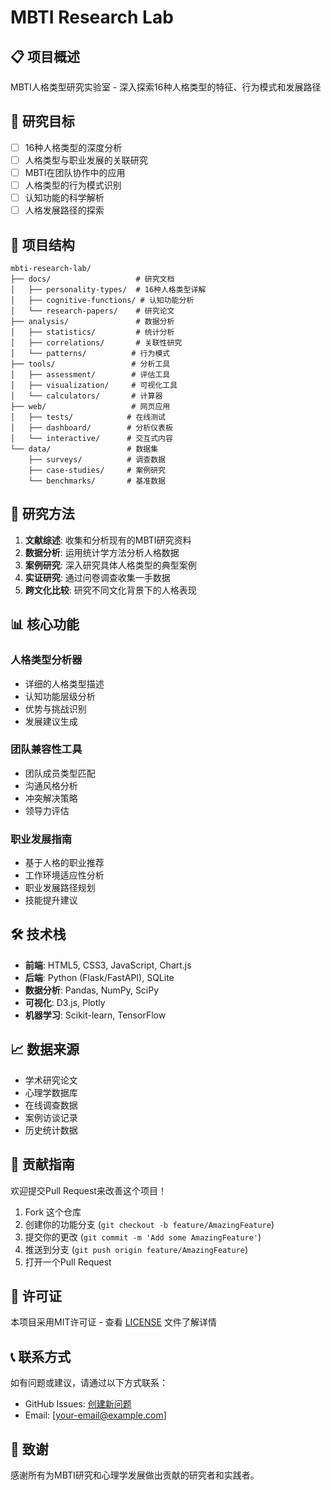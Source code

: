 # MBTI Research Lab

## 📋 项目概述

MBTI人格类型研究实验室 - 深入探索16种人格类型的特征、行为模式和发展路径

## 🎯 研究目标

- [ ] 16种人格类型的深度分析
- [ ] 人格类型与职业发展的关联研究
- [ ] MBTI在团队协作中的应用
- [ ] 人格类型的行为模式识别
- [ ] 认知功能的科学解析
- [ ] 人格发展路径的探索

## 📁 项目结构

```
mbti-research-lab/
├── docs/                   # 研究文档
│   ├── personality-types/  # 16种人格类型详解
│   ├── cognitive-functions/ # 认知功能分析
│   └── research-papers/    # 研究论文
├── analysis/               # 数据分析
│   ├── statistics/         # 统计分析
│   ├── correlations/       # 关联性研究
│   └── patterns/          # 行为模式
├── tools/                 # 分析工具
│   ├── assessment/        # 评估工具
│   ├── visualization/     # 可视化工具
│   └── calculators/       # 计算器
├── web/                   # 网页应用
│   ├── tests/            # 在线测试
│   ├── dashboard/        # 分析仪表板
│   └── interactive/      # 交互式内容
└── data/                 # 数据集
    ├── surveys/          # 调查数据
    ├── case-studies/     # 案例研究
    └── benchmarks/       # 基准数据
```

## 🔬 研究方法

1. **文献综述**: 收集和分析现有的MBTI研究资料
2. **数据分析**: 运用统计学方法分析人格数据
3. **案例研究**: 深入研究具体人格类型的典型案例
4. **实证研究**: 通过问卷调查收集一手数据
5. **跨文化比较**: 研究不同文化背景下的人格表现

## 📊 核心功能

### 人格类型分析器
- 详细的人格类型描述
- 认知功能层级分析
- 优势与挑战识别
- 发展建议生成

### 团队兼容性工具
- 团队成员类型匹配
- 沟通风格分析
- 冲突解决策略
- 领导力评估

### 职业发展指南
- 基于人格的职业推荐
- 工作环境适应性分析
- 职业发展路径规划
- 技能提升建议

## 🛠️ 技术栈

- **前端**: HTML5, CSS3, JavaScript, Chart.js
- **后端**: Python (Flask/FastAPI), SQLite
- **数据分析**: Pandas, NumPy, SciPy
- **可视化**: D3.js, Plotly
- **机器学习**: Scikit-learn, TensorFlow

## 📈 数据来源

- 学术研究论文
- 心理学数据库
- 在线调查数据
- 案例访谈记录
- 历史统计数据

## 🤝 贡献指南

欢迎提交Pull Request来改善这个项目！

1. Fork 这个仓库
2. 创建你的功能分支 (`git checkout -b feature/AmazingFeature`)
3. 提交你的更改 (`git commit -m 'Add some AmazingFeature'`)
4. 推送到分支 (`git push origin feature/AmazingFeature`)
5. 打开一个Pull Request

## 📄 许可证

本项目采用MIT许可证 - 查看 [LICENSE](LICENSE) 文件了解详情

## 📞 联系方式

如有问题或建议，请通过以下方式联系：

- GitHub Issues: [创建新问题](https://github.com/TangentDomain/mbti-research-lab/issues)
- Email: [your-email@example.com]

## 🙏 致谢

感谢所有为MBTI研究和心理学发展做出贡献的研究者和实践者。